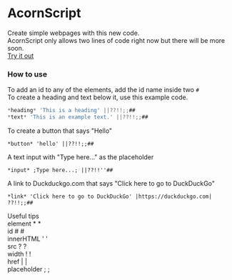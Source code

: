 # AcornScript
Create simple webpages with this new code.  
AcornScript only allows two lines of code right now but there will be more soon.  
[Try it out](https://lb123658.github.io/AcornScript/)
### How to use
To add an id to any of the elements, add the id name inside two ```#```  
To create a heading and text below it, use this example code. 
```javascript
*heading* 'This is a heading' ||??!!;;##
*text* 'This is an example text.' ||??!!;;##
```
To create a button that says "Hello" 
```
*button* 'hello' ||??!!;;##
```  
A text input with "Type here..." as the placeholder 
```
*input* ;Type here...; ||??!!''##
```  
A link to Duckduckgo.com that says "Click here to go to DuckDuckGo" 
```
*link* 'Click here to go to DuckDuckGo' |https://duckduckgo.com| ??!!;;##
```  
Useful tips  
element * *  
id # #  
innerHTML ' '  
src ? ?  
width ! !   
href | |  
placeholder ; ;  
